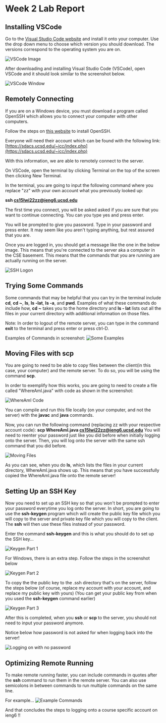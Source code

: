 # Week 2 Lab Report

## Installing VSCode
Go to the [Visual Studio Code website](https://code.visualstudio.com/) and install it onto your computer. Use the drop down menu to choose which version you should download. The versions correspond to the operating system you are on.

![VSCode Image](vscodeDownload.png)

After downloading and installing Visual Studio Code (VSCode), open VSCode and it should look similar to the screenshot below.

![VSCode Window](vscodeScreenshot.PNG)


## Remotely Connecting
If you are on a Windows device, you must download a program called OpenSSH which allows you to connect your computer with other computers. 

Follow the steps on [this website](https://docs.microsoft.com/en-us/windows-server/administration/openssh/openssh_install_firstuse) to install OpenSSH.

Everyone will need their account which can be found with the following link:
[https://sdacs.ucsd.edu/~icc/index.php](https://sdacs.ucsd.edu/~icc/index.php)

With this information, we are able to remotely connect to the server. 

On VSCode, open the terminal by clicking Terminal on the top of the screen then clicking New Terminal. 

In the terminal, you are going to input the following command where you replace "zz" with your own account what you previously looked up:

**ssh cs15lwi22zz@ieng6.ucsd.edu**

The first time you connect, you will be asked asked if you are sure that you want to continue connecting. You can you type yes and press enter. 

You will be prompted to give you password. Type in your password and press enter. It may seem like you aren't typing anything, but rest assured that you are. 

Once you are logged in, you should get a message like the one in the below image. This means that you're connected to the server aka a computer in the CSE basement. This means that the commands that you are running are actually running on the server.

![SSH Logon](sshlogon.PNG)

## Trying Some Commands
Some commands that may be helpful that you can try in the terminal include **cd**, **cd ~**,  **ls**, **ls -lat**, **ls -a**, and **pwd**. Examples of what these commands do include how, **cd ~** takes you to the home directory and **ls - lat** lists out all the files in your current directory with additional information on those files.

Note: In order to logout of the remote server, you can type in the command **exit** to the terminal and press enter or press ctrl-D.

Examples of Commands in screenshot:
![Some Examples](ExamplesOfSomeCommands.PNG)

## Moving Files with **scp**

You are going to need to be able to copy files between the client(in this case, your computer) and the remote server. To do so, you will be using the command **scp**.

In order to exemplify how this works, you are going to need to create a file called "WhereAmI.java" with code as shown in the screenshot:

![WhereAmI Code](whereAmI.PNG)

You can compile and run this file locally (on your computer, and not the server) with the **javac** and **java** commands. 

Now, you can  run the following command (replacing zz with your respective account code):
**scp WhereAmI.java cs15lwi22zz@ieng6.ucsd.edu**
You will need to reenter your password just like you did before when initially logging onto the server. Then, you will log onto the server with the same ssh command that you did before. 

![Moving Files](lab1.PNG)

As you can see, when you do **ls**, which lists the files in your current directory, WhereAmI.java shows up. This means that you have successfully copied the WhereAmI.java file onto the remote server!

## Setting Up an SSH Key

Now you need to set up an SSH key so that you won't be prompted to enter your password everytime you log onto the server. In short, you are going to use the **ssh-keygen** program which will create the public key file which you will copy to the server and private key file which you will copy to the client. The **ssh** will then use these files instead of your password. 

Enter the command **ssh-keygen** and this is what you should do to set up the SSH key...

![Keygen Part 1](sshKeygenCommand.jpg)

For Windows, there is an extra step. Follow the steps in the screenshot below

![Keygen Part 2](extraStepForWindowsKeygen.PNG)

To copy the the public key to the .ssh directory that's on the server, follow the steps below (of course, replace my account with your account, and replace my public key with yours)
(You can get your public key from when you used the **ssh-keygen** command earlier)

![Keygen Part 3](thirdStepOfKeygen.PNG)

After this is completed, when you **ssh** or **scp** to the server, you should not need to input your password anymore.

Notice below how password is not asked for when logging back into the server!

![Logging on with no password](sshkey.PNG)


## Optimizing Remote Running

To make remote running faster, you can include commands in quotes after the **ssh** command to run them in the remote server. You can also use semicolons in between commands to run multiple commands on the same line.

For example...
![Example Commands](LastPartOfFirstLabReport.PNG)


And that concludes the steps to logging onto a course specific account on ieng6 !!
